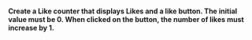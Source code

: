 #### Create a Like counter that displays Likes and a like button. The initial value must be 0. When clicked on the button, the number of likes must increase by 1.